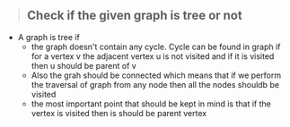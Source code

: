> ## Check if the given graph is tree or not

- A graph is tree if
  - the graph doesn't contain any cycle. Cycle can be found in graph if for a vertex v the adjacent vertex u is not visited and if it is visited then u should be parent of v
  - Also the grah should be connected which means that if we perform the traversal of graph from any node then all the nodes shouldb be visited
  - the most important point that should be kept in mind is that if the vertex is visited then is should be parent vertex

    
